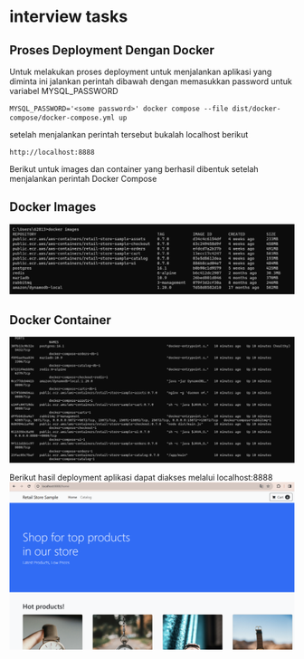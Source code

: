 # interview tasks

## Proses Deployment Dengan Docker

Untuk melakukan proses deployment untuk menjalankan aplikasi yang diminta ini jalankan perintah dibawah dengan memasukkan password untuk variabel MYSQL_PASSWORD

```
MYSQL_PASSWORD='<some password>' docker compose --file dist/docker-compose/docker-compose.yml up
```

setelah menjalankan perintah tersebut  bukalah localhost berikut
```
http://localhost:8888
```
Berikut untuk images  dan container yang berhasil dibentuk setelah menjalankan  perintah Docker Compose

## Docker Images
![Images](/assets/images_docker.png)

## Docker Container
![Container](/assets/container_docker.png)

Berikut hasil deployment aplikasi dapat diakses melalui localhost:8888
![Home](/assets/home.png)






